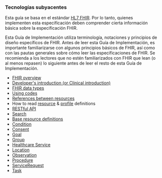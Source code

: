 ### Tecnologías subyacentes

Esta guía se basa en el estándar [HL7 FHIR](http://www.hl7.org/implement/standards/product_brief.cfm?product_id=491). Por lo tanto, quienes implementen esta especificación deben comprender cierta información básica sobre la especificación FHIR.

Esta Guía de Implementación utiliza terminología, notaciones y principios de diseño específicos de FHIR.
Antes de leer esta Guía de Implementación, es importante familiarizarse con algunos principios básicos de FHIR, así como con las pautas generales sobre cómo leer las especificaciones de FHIR. Se recomienda a los lectores que no estén familiarizados con FHIR que lean (o al menos repasen) lo siguiente antes de leer el resto de esta Guía de Implementación.

* 	[FHIR overview](http://www.hl7.org/fhir/R4/overview.html)
* 	[Developer's introduction (or Clinical introduction)](http://www.hl7.org/fhir/R4/overview-dev.html)
* 	[FHIR data types](http://www.hl7.org/fhir/R4/datatypes.html)
* 	[Using codes](http://www.hl7.org/fhir/R4/codesystem.html)
* 	[References between resources](http://www.hl7.org/fhir/R4/references.html)
* 	How to read [resource](http://www.hl7.org/fhir/R4/resourcelist.html) & [profile](http://www.hl7.org/fhir/R4/profiling.html) definitions
*   [RESTful API](http://www.hl7.org/fhir/R4/http.html)
*   [Search](http://www.hl7.org/fhir/R4/search.html)
*   [Base resource definitions](http://www.hl7.org/fhir/R4/resource.html)
  * [Condition](http://www.hl7.org/fhir/R4/condition.html)
  * [Consent](http://www.hl7.org/fhir/R4/consent.html)
  * [Goal](http://www.hl7.org/fhir/R4/goal.html)
  * [Group](http://www.hl7.org/fhir/R4/group.html)
  * [Healthcare Service](http://www.hl7.org/fhir/R4/healthcareservice.html)
  * [Location](http://www.hl7.org/fhir/R4/location.html)
  * [Observation](http://www.hl7.org/fhir/R4/observation.html)
  * [Procedure](http://www.hl7.org/fhir/R4/procedure.html)
  * [ServiceRequest](http://www.hl7.org/fhir/R4/servicerequest.html)
  * [Task](http://www.hl7.org/fhir/R4/task.html)




